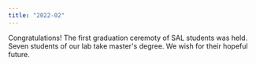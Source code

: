 ```yaml
---
title: "2022-02"
---
```


Congratulations! The first graduation ceremoty of SAL students was held. Seven students of our lab take master's degree. We wish for their hopeful future.

